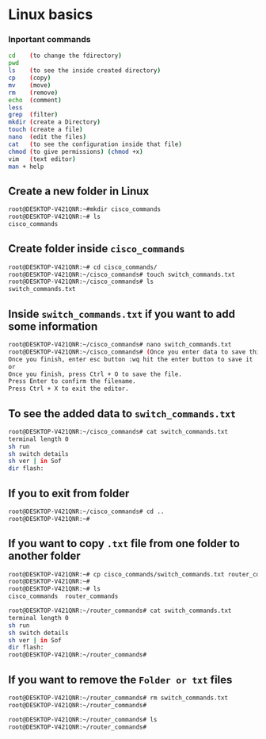 # Linux basics
### Inportant commands
```bash
cd    (to change the fdirectory)
pwd
ls    (to see the inside created directory)
cp    (copy)
mv    (move)
rm    (remove)
echo  (comment)
less 
grep  (filter)
mkdir (create a Directory)
touch (create a file)
nano  (edit the files)
cat   (to see the configuration inside that file)
chmod (to give permissions) (chmod +x)
vim   (text editor)
man + help
```

## Create a new folder in Linux

```bash
root@DESKTOP-V421QNR:~#mkdir cisco_commands
root@DESKTOP-V421QNR:~# ls
cisco_commands
```
## Create folder inside `cisco_commands`

```bash
root@DESKTOP-V421QNR:~# cd cisco_commands/
root@DESKTOP-V421QNR:~/cisco_commands# touch switch_commands.txt
root@DESKTOP-V421QNR:~/cisco_commands# ls
switch_commands.txt
```

## Inside `switch_commands.txt` if you want to add some information

```bash
root@DESKTOP-V421QNR:~/cisco_commands# nano switch_commands.txt
root@DESKTOP-V421QNR:~/cisco_commands# (Once you enter data to save this follow below commands)
Once you finish, enter esc button :wq hit the enter button to save it
or
Once you finish, press Ctrl + O to save the file.
Press Enter to confirm the filename.
Press Ctrl + X to exit the editor.
```
## To see the added data to `switch_commands.txt`

```bash
root@DESKTOP-V421QNR:~/cisco_commands# cat switch_commands.txt
terminal length 0
sh run
sh switch details
sh ver | in Sof
dir flash:
```

## If you to exit from folder

```bash
root@DESKTOP-V421QNR:~/cisco_commands# cd ..
root@DESKTOP-V421QNR:~#
```

## If you want to copy `.txt` file from one folder to another folder

```bash
root@DESKTOP-V421QNR:~# cp cisco_commands/switch_commands.txt router_commands
root@DESKTOP-V421QNR:~#
root@DESKTOP-V421QNR:~# ls
cisco_commands  router_commands

root@DESKTOP-V421QNR:~/router_commands# cat switch_commands.txt
terminal length 0
sh run
sh switch details
sh ver | in Sof
dir flash:
root@DESKTOP-V421QNR:~/router_commands#
```

## If you want to remove the `Folder or txt` files

```bash
root@DESKTOP-V421QNR:~/router_commands# rm switch_commands.txt
root@DESKTOP-V421QNR:~/router_commands#

root@DESKTOP-V421QNR:~/router_commands# ls
root@DESKTOP-V421QNR:~/router_commands#
```


